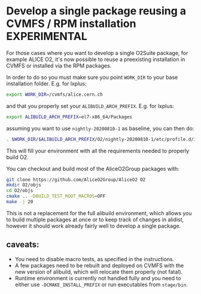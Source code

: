 # Develop a **single** package reusing a CVMFS / RPM installation **EXPERIMENTAL**

For those cases where you want to develop a single O2Suite package, for example ALICE O2, it's now possible to reuse a preexisting installation in CVMFS or
installed via the RPM packages. 

In order to do so you must make sure you point `WORK_DIR` to your base installation folder. E.g. for lxplus:

```bash
export WORK_DIR=/cvmfs/alice.cern.ch
```

and that you properly set your `ALIBUILD_ARCH_PREFIX`. E.g. for lxplus:

```bash
export ALIBUILD_ARCH_PREFIX=el7-x86_64/Packages
```

assuming you want to use `nightly-20200810-1` as baseline, you can then do:

```bash
. $WORK_DIR/$ALIBUILD_ARCH_PREFIX/O2/nightly-20200810-1/etc/profile.d/init.sh
```

This will fill your environment with all the requirements needed to properly build O2.

You can checkout and build most of the AliceO2Group packages with:

```bash
git clone https://github.com/AliceO2Group/AliceO2 O2
mkdir O2/objs
cd O2/objs
cmake .. -DBUILD_TEST_ROOT_MACROS=OFF
make -j 20
```

This is not a replacement for the full alibuild environment, which allows you to build multiple packages at once or to keep track of
changes in alidist, however it should work already fairly well to develop a single package.

## caveats:

* You need to disable macro tests, as specified in the instructions.
* A few packages need to be rebuilt and deployed on CVMFS with the new version of alibuild, which will relocate them properly (not fatal).
* Runtime environment is currently not handled fully and you need to either use `-DCMAKE_INSTALL_PREFIX` or run executables from `stage/bin`.
